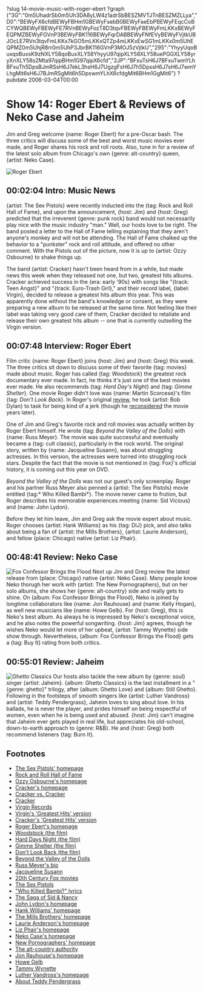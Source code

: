 ?slug 14-movie-music-with-roger-ebert
?graph {"3G":"0m5UhadrSb0m5Uh3DA8yLW4z1adrSbBESZMVTJTnBESZMZLLya","D0":"BEWyFX6cfdBEWyFBHm1GBEWyFsebB0BEWyFaeEbPBEWyFEqcCoBCYWQBEWyFBEWyFE7RVnBEWyFozT8D3tqvFBEWyFBEWyFmLKKxBEWyFEQPMZBEWyFGVnP3BEWyFBK116BEWyFqrDABBEWyFNfEVyBEWyFVjtkUBJOcLE7RVn3tqvFmLKKx7kGO5mLKKxQTZp4mLKKxEwSG1mLKKx0m5UhEQPMZ0m5UhjR8rr0m5UhP3JbrBK116GVnP3MOJ5zVjtkU","295":"YhyyUqoBuxqoBuxsK9zNXLY58qoBuxXLY58YhyyU97qipXLY58XLY58uePGGXLY58yryXnXLY58s2Mta97qipBHm1G97qipX6cfd","2JP":"BFxuTsH6J7BFxuTwmYLhBFxuTh5DpsBJmRSsH6J7ekL3hsH6J7UgzgFsH6J7h5DpssH6J7sH6J7wmYLhgMit6sH6J7BJmRSgMit6h5DpswmYLhX6cfdgMit6BHm1GgMit6"}
?pubdate 2006-03-04T00:00
# Show 14: Roger Ebert & Reviews of Neko Case and Jaheim
Jim and Greg welcome {name: Roger Ebert} for a pre-Oscar bash. The three critics will discuss some of the best and worst music movies ever made, and Roger shares his rock and roll roots. Also, tune in for a review of the latest solo album from Chicago's own {genre: alt-country} queen, {artist: Neko Case}.

![Roger Ebert](https://static.soundopinions.org/images/2006/rogerebert.jpg)

## 00:02:04 Intro: Music News
{artist: The Sex Pistols} were recently inducted into the {tag: Rock and Roll Hall of Fame}, and upon the announcement, {host: Jim} and {host: Greg} predicted that the irreverent {genre: punk rock} band would not necessarily play nice with the music industry "man." Well, our hosts love to be right. The band posted a letter to the Hall of Fame telling explaining that they aren't anyone's monkey and will not be attending. The Hall of Fame chalked up the behavior to a "punkster" rock and roll attitude, and offered no other comment. With the Pistols out of the picture, now it is up to {artist: Ozzy Osbourne} to shake things up.

The band {artist: Cracker} hasn't been heard from in a while, but made news this week when they released not one, but two, greatest hits albums. Cracker achieved success in the {era: early '90s} with songs like "{track: Teen Angst}" and "{track: Euro-Trash Girl}," and their record label, {label: Virgin}, decided to release a greatest hits album this year. This was apparently done without the band's knowledge or consent, as they were preparing a new album to be released at the same time. Not feeling like their label was taking very good care of them, Cracker decided to retaliate and release their own greatest hits album -- one that is currently outselling the Virgin version.

## 00:07:48 Interview: Roger Ebert
Film critic {name: Roger Ebert} joins {host: Jim} and {host: Greg} this week. The three critics sit down to discuss some of their favorite {tag: movies} made about music. Roger has called {tag: *Woodstock*} the greatest rock documentary ever made. In fact, he thinks it's just one of the best movies ever made. He also recommends {tag: *Hard Day's Night*} and {tag: *Gimme Shelter*}. One movie Roger didn't love was {name: Martin Scorcese}'s film {tag: *Don't Look Back*}. In Roger's original [review](http://rogerebert.suntimes.com/apps/pbcs.dll/article?AID=/19680321/REVIEWS/803210301/1023), he took {artist: Bob Dylan} to task for being kind of a jerk (though he [reconsidered](http://rogerebert.suntimes.com/apps/pbcs.dll/article?AID=/19980501/REVIEWS/805010303/1023) the movie years later).

One of Jim and Greg's favorite rock and roll movies was actually written by Roger Ebert himself. He wrote {tag: *Beyond the Valley of the Dolls*} with {name: Russ Meyer}. The movie was quite successful and eventually became a {tag: cult classic}, particularly in the rock world. The original story, written by {name: Jacqueline Susann}, was about struggling actresses. In this version, the actresses were turned into struggling rock stars. Despite the fact that the movie is not mentioned in {tag: Fox}'s official history, it is coming out this year on DVD.

*Beyond the Valley of the Dolls* was not our guest's only screenplay. Roger and his partner Russ Meyer also penned a {artist: The Sex Pistols} movie entitled {tag:* Who Killed Bambi*}. The movie never came to frution, but Roger describes his memorable experiences meeting {name: Sid Vicious} and {name: John Lydon}. 

Before they let him leave, Jim and Greg ask the movie expert about music. Roger chooses {artist: Hank Williams} as his {tag: DIJ} pick, and also talks about being a fan of {artist: the Mills Brothers}, {artist: Laurie Anderson}, and fellow {place: Chicago} native {artist: Liz Phair}. 

## 00:48:41 Review: Neko Case
![Fox Confessor Brings the Flood](https://static.soundopinions.org/assets/14/2950.jpg)
Next up Jim and Greg review the latest release from {place: Chicago} native {artist: Neko Case}. Many people know Neko thorugh her work with {artist: The New Pornographers}, but on her solo albums, she shows her {genre: alt-country} side and really gets to shine. On {album: Fox Confessor Brings the Flood}, Neko is joined by longtime collaborators like {name: Jon Rauhouse} and {name: Kelly Hogan}, as well new musicians like {name: Howe Gelb}. For {host: Greg}, this is Neko's best album. As always he is impressed by Neko's exceptional voice, and he also notes the powerful songwriting. {host: Jim} agrees, though he wishes Neko would let more of her upbeat, {artist: Tammy Wynette} side show through. Nevertheless, {album: Fox Confessor Brings the Flood} gets a {tag: Buy It} rating from both critics. 

## 00:55:01 Review: Jaheim
![Ghetto Classics](https://static.soundopinions.org/assets/14/2JP0.jpg)
Our hosts also tackle the new album by {genre: soul} singer {artist: Jaheim}. {album: Ghetto Classics} is the last installment in a "{genre: ghetto}" trilogy, after {album: Ghetto Love} and {album: Still Ghetto}. Following in the footsteps of smooth singers like {artist: Luther Vandross} and {artist: Teddy Pendergrass}, Jaheim loves to sing about love. In his ballads, he is never the player, and prides himself on being respectful of women, even when he is being used and abused. {host: Jim} can't imagine that Jaheim ever gets played in real life, but appreciates his old-school, down-to-earth approach to {genre: R&B}. He and {host: Greg} both recommend listeners {tag: Burn It}.

## Footnotes
- [The Sex Pistols' homepage](http://www.sex-pistols.net/)
- [Rock and Roll Hall of Fame](http://www.rockhall.com/)
- [Ozzy Osbourne's homepage](http://www.ozzynet.com/)
- [Cracker's homepage](http://www.crackersoul.com/)
- [Cracker vs. Cracker](http://featuresblogs.chicagotribune.com/entertainment_popmachine/2006/02/cracker_vs_crac.html)
- [Cracker](http://www.allmusic.com/cg/amg.dll?p=amg&token=ADFEAEE47C19DC4FA87520D69D3D4DC7FA7FFB07D063FD831F29461BDFBA3C54DD5F26B904A595CEAEF96AB679AFF962A0500ADBC0EC50ECBC1B&uid=CAW010603031657&sql=11:47jveau04xa7~T31)
- [Virgin Records](http://www.virginrecords.com/)
- [Virgin's 'Greatest Hits' version](http://www.pitchatent.com/Merchant2/merchant.mvc?Screen=PROD&Store_Code=01&Product_Code=cracker3&Category_Code=Cracker)
- [Cracker's 'Greatest Hits' version](http://www.amazon.com/gp/product/B000E5LEUG/ref=pd_bxgy_img_b/002-9278548-2607266?%5Fencoding=UTF8&v=glance&n=130)
- [Roger Ebert's homepage](http://www.rogerebert.com/)
- [Woodstock (the film)](http://www.imdb.com/title/tt0066580/?fr=c2l0ZT1kZnx0dD0xfGZiPXV8cG49MHxrdz0xfHNvdXJjZWlkPW1vemlsbGEtc2VhcmNofHE9d29vZHN0b2NrfGZ0PTF8bXg9MjB8bG09NTAwfGNvPTF8aHRtbD0xfG5tPTE_;fc=1;ft=25;fm=1)
- [Hard Days Night (the film)](http://www.imdb.com/title/tt0058182/?fr=c2l0ZT1kZnx0dD0xfGZiPXV8cG49MHxrdz0xfHNvdXJjZWlkPW1vemlsbGEtc2VhcmNofHE9aGFyZCBkYXkncyBuaWdodHxmdD0xfG14PTIwfGxtPTUwMHxjbz0xfGh0bWw9MXxubT0x;fc=1;ft=21;fm=1)
- [Gimme Shelter (the film)](http://www.imdb.com/title/tt0065780/?fr=c2l0ZT1kZnx0dD0xfGZiPXV8cG49MHxrdz0xfHNvdXJjZWlkPW1vemlsbGEtc2VhcmNofHE9Z2ltbWUgc2hlbHRlcnxmdD0xfG14PTIwfGxtPTUwMHxjbz0xfGh0bWw9MXxubT0x;fc=1;ft=23;fm=1)
- [Don't Look Back (the film)](http://www.amazon.com/gp/product/B000035P7X/002-9278548-2607266?v=glance&n=130)
- [Beyond the Valley of the Dolls](http://www.beyondthevalleyofthedolls.com/)
- [Russ Meyer's bio](http://www.imdb.com/name/nm0000540/)
- [Jacqueline Susann](http://en.wikipedia.org/wiki/Jacqueline_Susann)
- [20th Century Fox movies](http://www.foxmovies.com/)
- [The Sex Pistols](http://www.allmusic.com/cg/amg.dll?p=amg&token=ADFEAEE47C19DC4FA87520D69D3D4DC7FA7FFB07D063FD831F29461BDFBA3C54DD5F26B904A595CEAEFD6AB679AFF962A55B05D7CDE452FFCC1740&sql=11:dudyyl4jxpbb)
- ["Who Killed Bambi?" lyrics](http://www.plyrics.com/lyrics/sexpistols/whokilledbambi.html)
- [The Saga of Sid & Nancy](http://www.crimelibrary.com/notorious_murders/celebrity/sid_vicious/index.html)
- [John Lydon's homepage](http://www.johnlydon.com/)
- [Hank Williams' homepage](http://www.hankwilliams.com/)
- [The Mills Brothers' homepage](http://www.themillsbrothers.com/)
- [Laurie Anderson's homepage](http://www.laurieanderson.com/)
- [Liz Phair's homepage](http://www.lizphair.com/)
- [Neko Case's homepage](http://www.nekocase.com/)
- [New Pornographers' homepage](http://www.thenewpornographers.com/)
- [The alt-country authority](http://www.nodepression.net/)
- [Jon Rauhouse's homepage](http://www.jonrauhouse.com/)
- [Howe Gelb](http://www.allmusic.com/cg/amg.dll?p=amg&token=ADFEAEE47C19DC4FA87520D69D3D4DC7FA7FFB07D063FD831F29461BDFBA3C54DD5F26B904A595CEAEFD6AB679AFF962A55805D1CAE456FBCC0640&sql=11:wxa9kentjq7b)
- [Tammy Wynette](http://www.allmusic.com/cg/amg.dll?p=amg&token=ADFEAEE47C19DC4FA87520D69D3D4DC7FA7FFB07D063FD831F29461BDFBA3C54DD5F26B904A595CEAEFD6AB679AFF962A55805D7CAE455F8CC0640&sql=11:0udgylojxpzb)
- [Luther Vandross's homepage](http://www.luthervandross.com/)
- [About Teddy Pendergrass](http://www.soulwalking.co.uk/Teddy%20Pendergrass.html)
